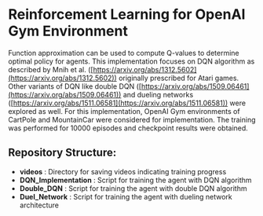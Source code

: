 
# Reinforcement Learning for OpenAI Gym Environment

Function approximation can be used to compute Q-values to determine optimal policy for agents. This implementation focuses on DQN algorithm as described by Mnih et al. ([https://arxiv.org/abs/1312.5602](https://arxiv.org/abs/1312.5602)) originally prescribed for Atari games. Other variants of DQN like double DQN ([https://arxiv.org/abs/1509.06461](https://arxiv.org/abs/1509.06461)) and dueling networks ([https://arxiv.org/abs/1511.06581](https://arxiv.org/abs/1511.06581)) were explored as well.
For this implementation, OpenAI Gym environments of CartPole and MountainCar were considered for implementation. The training was performed for 10000 episodes and checkpoint results were obtained.

## Repository Structure:
- **videos** : Directory for saving videos indicating training progress
- **DQN_Implementation** : Script for training the agent with DQN algorithm
- **Double_DQN** : Script for training the agent with double DQN algorithm
- **Duel_Network** : Script for training the agent with dueling network architecture
